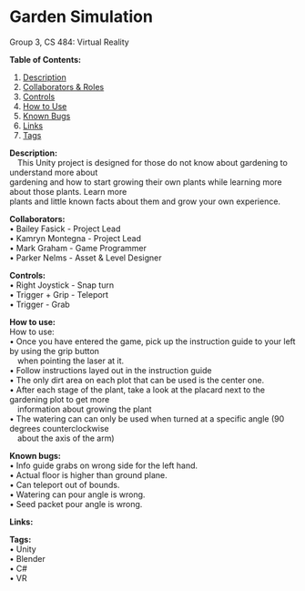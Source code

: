 # Garden Simulation
Group 3, CS 484: Virtual Reality

<b>Table of Contents:</b>
1) [Description](#description)
2) [Collaborators & Roles](#collaborators) 
4) [Controls](#controls)
5) [How to Use](#run)
6) [Known Bugs](#bugs)
7) [Links](#links)
8) [Tags](#tags)


<a name="description"><b>Description:</b></a> <br />
&emsp;This Unity project is designed for those do not know about gardening to understand more about <br />
gardening and how to start growing their own plants while learning more about those plants. Learn more <br />
plants and little known facts about them and grow your own experience.

<a name="collaborators"> <b>Collaborators:</b></a> <br />
• Bailey Fasick - Project Lead  <br />
• Kamryn Montegna - Project Lead <br />
• Mark Graham - Game Programmer <br />
• Parker Nelms - Asset & Level Designer <br />

<a name="controls"><b>Controls:</b></a> <br />
• Right Joystick - Snap turn <br />
• Trigger + Grip - Teleport <br />
• Trigger - Grab <br />

<a name="run"><b>How to use:</b></a> <br />
How to use: <br />
• Once you have entered the game, pick up the instruction guide to your left by using the grip button <br /> 
&emsp;when pointing the laser at it. <br />
• Follow instructions layed out in the instruction guide <br />
• The only dirt area on each plot that can be used is the center one. <br />
• After each stage of the plant, take a look at the placard next to the gardening plot to get more <br />
&emsp;information about growing the plant <br />
• The watering can can only be used when turned at a specific angle (90 degrees counterclockwise <br />
&emsp;about the axis of the arm) <br />


<a name="run"><b>Known bugs:</b></a> <br />
• Info guide grabs on wrong side for the left hand. <br />
• Actual floor is higher than ground plane. <br />
• Can teleport out of bounds. <br />
• Watering can pour angle is wrong. <br />
• Seed packet pour angle is wrong. <br />

<a name="links"><b>Links:</b></a> <br />

<a name="tags"><b>Tags:</b></a> <br />
• Unity <br />
• Blender <br />
• C# <br />
• VR <br />
